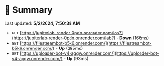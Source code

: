 # 📖 Summary
Last updated: **5/2/2024, 7:50:38 AM**

- `GET` [https://jupiterlab-render-0pdn.onrender.com/lab?](https://jupiterlab-render-0pdn.onrender.com/lab?) - **Down** (166ms)
- `GET` [https://filestreambot-b5k6.onrender.com/](https://filestreambot-b5k6.onrender.com/) - **Up** (285ms)
- `GET` [https://uploader-bot-v4-aggw.onrender.com/](https://uploader-bot-v4-aggw.onrender.com/) - **Up** (93ms)
